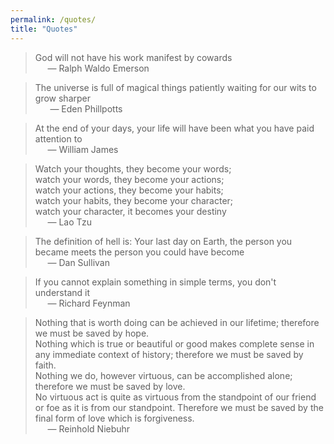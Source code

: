 ```yaml
---
permalink: /quotes/
title: "Quotes"
---
```


> God will not have his work manifest by cowards  
> &nbsp;&nbsp;&nbsp;&nbsp;&nbsp;— Ralph Waldo Emerson

> The universe is full of magical things patiently waiting for our wits to grow sharper  
  &nbsp;&nbsp;&nbsp;&nbsp;&nbsp; — Eden Phillpotts

> At the end of your days, your life will have been what you have paid attention to  
&nbsp;&nbsp;&nbsp;&nbsp;&nbsp;— William James

> Watch your thoughts, they become your words;  
watch your words, they become your actions;  
watch your actions, they become your habits;  
watch your habits, they become your character;  
watch your character, it becomes your destiny  
&nbsp;&nbsp;&nbsp;&nbsp;&nbsp;— Lao Tzu

> The definition of hell is: Your last day on Earth, the person you became meets the person you could have become  
&nbsp;&nbsp;&nbsp;&nbsp;&nbsp;— Dan Sullivan

> If you cannot explain something in simple terms, you don't understand it  
&nbsp;&nbsp;&nbsp;&nbsp;&nbsp;— Richard Feynman

> Nothing that is worth doing can be achieved in our lifetime; therefore we must be saved by hope.  
Nothing which is true or beautiful or good makes complete sense in any immediate context of history; therefore we must be saved by faith.  
Nothing we do, however virtuous, can be accomplished alone; therefore we must be saved by love.  
No virtuous act is quite as virtuous from the standpoint of our friend or foe as it is from our standpoint. Therefore we must be saved by the final form of love which is forgiveness.  
&nbsp;&nbsp;&nbsp;&nbsp;&nbsp;— Reinhold Niebuhr
